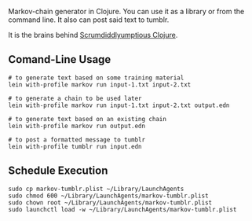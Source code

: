 Markov-chain generator in Clojure. You can use it as a library or from the command line. It also can post said text to tumblr.

It is the brains behind [Scrumdiddlyumptious Clojure](http://scrumdiddlyumptious-clojure.tumblr.com/).

## Comand-Line Usage
```shell
# to generate text based on some training material
lein with-profile markov run input-1.txt input-2.txt

# to generate a chain to be used later
lein with-profile markov run input-1.txt input-2.txt output.edn

# to generate text based on an existing chain
lein with-profile markov run output.edn

# to post a formatted message to tumblr
lein with-profile tumblr run input.edn
```

## Schedule Execution
```shell
sudo cp markov-tumblr.plist ~/Library/LaunchAgents
sudo chmod 600 ~/Library/LaunchAgents/markov-tumblr.plist
sudo chown root ~/Library/LaunchAgents/markov-tumblr.plist
sudo launchctl load -w ~/Library/LaunchAgents/markov-tumblr.plist
```
